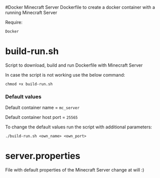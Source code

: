 #Docker Minecraft Server
Dockerfile to create a docker container with a running Minecraft Server 

Require:
```
Docker
```

# build-run.sh
Script to download, build and run Dockerfile with Minecraft Server

In case the script is not working use the below command:
```
chmod +x build-run.sh
```

### Default values
Default container name = `mc_server`

Default container host port = `25565`

To change the default values run the script with additional parameters:
```
./build-run.sh <own_name> <own_port>
```

# server.properties
File with default properties of the Minecraft Server change at will :)
